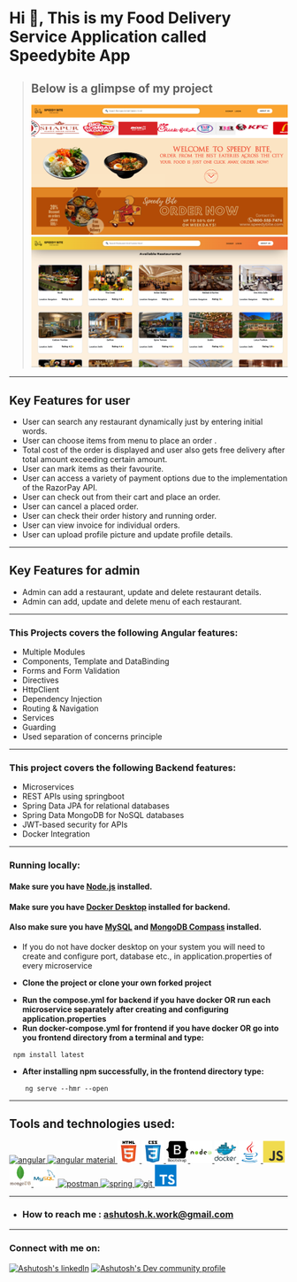 # Hi 👋, This is my Food Delivery Service Application called Speedybite App

> ## Below is a glimpse of my project
> ![UI](Screenshot%20of%20UI.png)
> ![UI](Screenshot%20of%20restaurants.png)

---

## Key Features for user

- User can search any restaurant dynamically just by entering initial words.
- User can choose items from menu to place an order .
- Total cost of the order is displayed and user also gets free delivery after total amount exceeding certain amount.
- User can mark items as their favourite.
- User can access a variety of payment options due to the implementation of the RazorPay API.
- User can check out from their cart and place an order.
- User can cancel a placed order.
- User can check their order history and running order.
- User can view invoice for individual orders.
- User can upload profile picture and update profile details.

---

## Key Features for admin

- Admin can add a restaurant, update and delete restaurant details.
- Admin can add, update and delete menu of each restaurant.

---

### This Projects covers the following Angular features:

- Multiple Modules
- Components, Template and DataBinding
- Forms and Form Validation
- Directives
- HttpClient
- Dependency Injection
- Routing & Navigation
- Services
- Guarding
- Used separation of concerns principle

---

### This project covers the following Backend features:

- Microservices
- REST APIs using springboot
- Spring Data JPA for relational databases
- Spring Data MongoDB for NoSQL databases
- JWT-based security for APIs
- Docker Integration

---

### Running locally:

#### Make sure you have  [Node.js](http://nodejs.org/) installed.

#### Make sure you have [Docker Desktop](https://www.docker.com/products/docker-desktop/) installed for backend.

#### Also make sure you have [MySQL](https://www.mysql.com/products/community/) and [MongoDB Compass](https://www.mongodb.com/try/download/compass) installed.

* If you do not have docker desktop on your system you will need to create and configure port, database etc., in
  application.properties of every microservice

* **Clone the project or clone your own forked project**

- **Run the compose.yml for backend if you have docker OR run each microservice separately after creating and
  configuring application.properties**
- **Run docker-compose.yml for frontend if you have docker OR go into you frontend directory from a terminal and type:**

```
 npm install latest
```

- **After installing npm successfully, in the frontend directory type:**

```
    ng serve --hmr --open
```

---

## Tools and technologies used:

<p align="left"> <a href="https://angular.io" target="_blank" rel="noreferrer"> <img src="https://angular.io/assets/images/logos/angular/angular.svg" alt="angular" width="40" height="40"/> </a><a href="https://material.angular.io/" target="_blank" rel="noreferrer"> <img src="https://camo.githubusercontent.com/9ba016dbbe60f7b2c2835b9e633f8db7e4176e2be102b3280c91884f37207e9a/68747470733a2f2f63646e2e6a7364656c6976722e6e65742f67682f616e67756c61722d6d6174657269616c2d657874656e73696f6e732f73656c6563742d69636f6e406d61737465722f6173736574732f616e67756c61722d6d6174657269616c2d657874656e73696f6e732d6c6f676f2e737667" alt="angular material" width="40" height="40"/> </a><a href="https://www.w3.org/html/" target="_blank" rel="noreferrer"> <img src="https://raw.githubusercontent.com/devicons/devicon/master/icons/html5/html5-original-wordmark.svg" alt="html5" width="40" height="40"/> </a><a href="https://www.w3schools.com/css/" target="_blank" rel="noreferrer"> <img src="https://raw.githubusercontent.com/devicons/devicon/master/icons/css3/css3-original-wordmark.svg" alt="css3" width="40" height="40"/> </a><a href="https://getbootstrap.com" target="_blank" rel="noreferrer"> <img src="https://raw.githubusercontent.com/devicons/devicon/master/icons/bootstrap/bootstrap-plain-wordmark.svg" alt="bootstrap" width="40" height="40"/> </a><a href="https://nodejs.org" target="_blank" rel="noreferrer"> <img src="https://raw.githubusercontent.com/devicons/devicon/master/icons/nodejs/nodejs-original-wordmark.svg" alt="nodejs" width="40" height="40"/> </a><a href="https://www.docker.com/" target="_blank" rel="noreferrer"> <img src="https://raw.githubusercontent.com/devicons/devicon/master/icons/docker/docker-original-wordmark.svg" alt="docker" width="40" height="40"/> </a><a href="https://www.java.com" target="_blank" rel="noreferrer"> <img src="https://raw.githubusercontent.com/devicons/devicon/master/icons/java/java-original.svg" alt="java" width="40" height="40"/> </a><a href="https://developer.mozilla.org/en-US/docs/Web/JavaScript" target="_blank" rel="noreferrer"> <img src="https://raw.githubusercontent.com/devicons/devicon/master/icons/javascript/javascript-original.svg" alt="javascript" width="40" height="40"/> </a><a href="https://www.mongodb.com/" target="_blank" rel="noreferrer"> <img src="https://raw.githubusercontent.com/devicons/devicon/master/icons/mongodb/mongodb-original-wordmark.svg" alt="mongodb" width="40" height="40"/></a><a href="https://www.mysql.com/" target="_blank" rel="noreferrer"> <img src="https://raw.githubusercontent.com/devicons/devicon/master/icons/mysql/mysql-original-wordmark.svg" alt="mysql" width="40" height="40"/> </a><a href="https://postman.com" target="_blank" rel="noreferrer"> <img src="https://www.vectorlogo.zone/logos/getpostman/getpostman-icon.svg" alt="postman" width="40" height="40"/> </a><a href="https://spring.io/" target="_blank" rel="noreferrer"> <img src="https://www.vectorlogo.zone/logos/springio/springio-icon.svg" alt="spring" width="40" height="40"/> </a><a href="https://git-scm.com/" target="_blank" rel="noreferrer"> <img src="https://www.vectorlogo.zone/logos/git-scm/git-scm-icon.svg" alt="git" width="40" height="40"/> </a><a href="https://www.typescriptlang.org/" target="_blank" rel="noreferrer"> <img src="https://raw.githubusercontent.com/devicons/devicon/master/icons/typescript/typescript-original.svg" alt="typescript" width="40" height="40"/> </a> </p>

---

- ### How to reach me : [ashutosh.k.work@gmail.com](ashutosh.k.work@gmail.com)

---

### Connect with me on:

<a href="https://www.linkedin.com/in/ashutosh-axe00/" target="blank"><img align="center" src="https://raw.githubusercontent.com/rahuldkjain/github-profile-readme-generator/master/src/images/icons/Social/linked-in-alt.svg" alt="Ashutosh's linkedln" height="30" width="40" /></a>
<a href="https://dev.to/axe00" target="blank"><img align="center" src="https://dev-to-uploads.s3.amazonaws.com/uploads/logos/resized_logo_UQww2soKuUsjaOGNB38o.png" alt="Ashutosh's Dev community profile" height="30" width="40" /></a>
